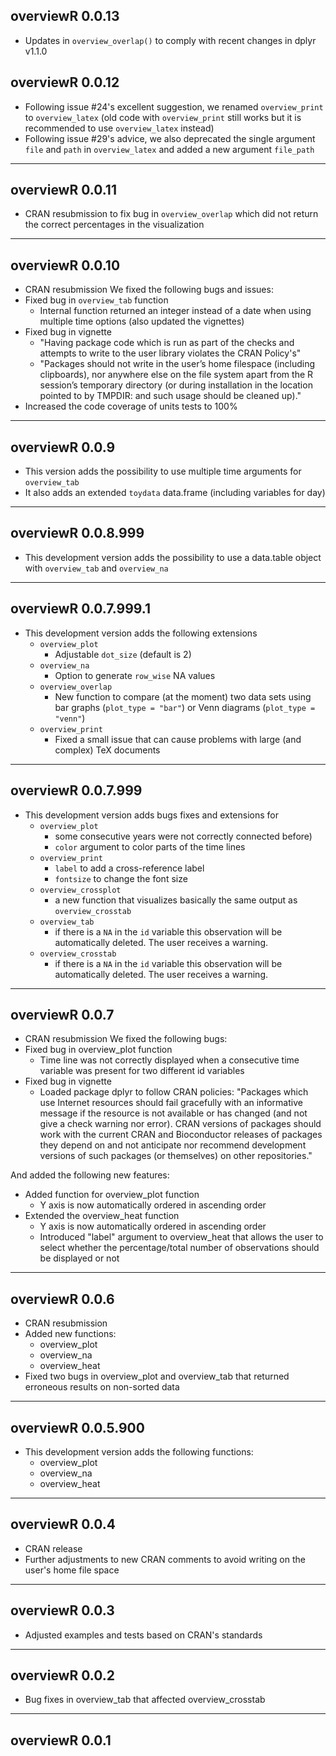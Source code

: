 ## overviewR 0.0.13

- Updates in `overview_overlap()` to comply with recent changes in dplyr v1.1.0

## overviewR 0.0.12

- Following issue #24's excellent suggestion, we renamed `overview_print` to `overview_latex` (old code with `overview_print` still works but it is recommended to use `overview_latex` instead)
- Following issue #29's advice, we also deprecated the single argument `file` and `path` in `overview_latex` and added a new argument `file_path`

---

## overviewR 0.0.11

- CRAN resubmission to fix bug in `overview_overlap` which did not return the correct percentages in the visualization

---

## overviewR 0.0.10

- CRAN resubmission
We fixed the following bugs and issues:
- Fixed bug in `overview_tab` function
   - Internal function returned an integer instead of a date when using multiple time options (also updated the vignettes)
- Fixed bug in vignette
  - "Having package code which is run as part of the checks and attempts to write to the user library violates the CRAN Policy's"
  - "Packages should not write in the user’s home filespace (including
 clipboards), nor anywhere else on the file system apart from the R
 session’s temporary directory (or during installation in the location
 pointed to by TMPDIR: and such usage should be cleaned up)."
- Increased the code coverage of units tests to 100%

---

## overviewR 0.0.9

- This version adds the possibility to use multiple time arguments for `overview_tab`
- It also adds an extended `toydata` data.frame (including variables for day)

---

## overviewR 0.0.8.999

- This development version adds the possibility to use a data.table object with `overview_tab` and `overview_na`

---

## overviewR 0.0.7.999.1

- This development version adds the following extensions
   - `overview_plot`
      - Adjustable `dot_size` (default is 2)
   - `overview_na`
      - Option to generate `row_wise` NA values
   - `overview_overlap`
      - New function to compare (at the moment) two data sets using bar graphs (`plot_type = "bar"`) or Venn diagrams (`plot_type = "venn"`)
   - `overview_print`
      - Fixed a small issue that can cause problems with large (and complex) TeX documents 


---

## overviewR 0.0.7.999

- This development version adds bugs fixes and extensions for 
   - `overview_plot`
      - some consecutive years were not correctly connected before)
      - `color` argument to color parts of the time lines
   - `overview_print`
      - `label` to add a cross-reference label
      - `fontsize` to change the font size
   - `overview_crossplot`
      - a new function that visualizes basically the same output as `overview_crosstab`
   - `overview_tab`
      - if there is a `NA` in the `id` variable this observation will be automatically deleted. The user receives a warning.
   - `overview_crosstab`
      - if there is a `NA` in the `id` variable this observation will be automatically deleted. The user receives a warning.
   

---

## overviewR 0.0.7

- CRAN resubmission
We fixed the following bugs:
- Fixed bug in overview_plot function
   - Time line was not correctly displayed when a consecutive time variable was present for two different id variables
- Fixed bug in vignette
   - Loaded package dplyr to follow CRAN policies: "Packages which use Internet resources should fail gracefully with an informative message if the resource is not available or has changed (and not give a check warning nor error). CRAN versions of packages should work with the current CRAN and Bioconductor releases of packages they depend on and not anticipate nor recommend development versions of such packages (or themselves) on other repositories."

And added the following new features:
- Added function for overview_plot function
   - Y axis is now automatically ordered in ascending order
- Extended the overview_heat function
   - Y axis is now automatically ordered in ascending order
   - Introduced "label" argument to overview_heat that allows the user to select whether the percentage/total number of observations should be displayed or not

---

## overviewR 0.0.6

- CRAN resubmission
- Added new functions:
  - overview_plot
  - overview_na
  - overview_heat
- Fixed two bugs in overview_plot and overview_tab that returned erroneous results on non-sorted data

---

##  overviewR 0.0.5.900

- This development version adds the following functions:
   - overview_plot
   - overview_na
   - overview_heat

---

## overviewR 0.0.4

- CRAN release
- Further adjustments to new CRAN comments to avoid writing on the user's home file space

---

## overviewR 0.0.3

- Adjusted examples and tests based on CRAN's standards

---

## overviewR 0.0.2

- Bug fixes in overview_tab that affected overview_crosstab

---

## overviewR 0.0.1

